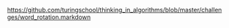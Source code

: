 https://github.com/turingschool/thinking_in_algorithms/blob/master/challenges/word_rotation.markdown
